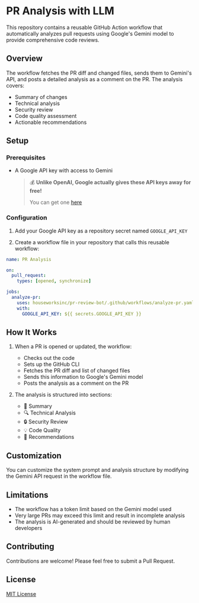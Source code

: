 # PR Analysis with LLM

This repository contains a reusable GitHub Action workflow that automatically analyzes pull requests using Google's Gemini model to provide comprehensive code reviews.

## Overview

The workflow fetches the PR diff and changed files, sends them to Gemini's API, and posts a detailed analysis as a comment on the PR. The analysis covers:

- Summary of changes
- Technical analysis
- Security review
- Code quality assessment
- Actionable recommendations

## Setup

### Prerequisites

- A Google API key with access to Gemini 
  > 💰 **Unlike OpenAI, Google actually gives these API keys away for free!** 
  > 
  > You can get one [here](https://aistudio.google.com/apikey)

### Configuration

1. Add your Google API key as a repository secret named `GOOGLE_API_KEY`

2. Create a workflow file in your repository that calls this reusable workflow:

```yaml
name: PR Analysis

on:
  pull_request:
    types: [opened, synchronize]

jobs:
  analyze-pr:
    uses: houseworksinc/pr-review-bot/.github/workflows/analyze-pr.yaml
    with:
      GOOGLE_API_KEY: ${{ secrets.GOOGLE_API_KEY }}
```


## How It Works

1. When a PR is opened or updated, the workflow:
   - Checks out the code
   - Sets up the GitHub CLI
   - Fetches the PR diff and list of changed files
   - Sends this information to Google's Gemini model
   - Posts the analysis as a comment on the PR

2. The analysis is structured into sections:
   - 📝 Summary
   - 🔍 Technical Analysis
   - 🔒 Security Review
   - 💡 Code Quality
   - 🎯 Recommendations

## Customization

You can customize the system prompt and analysis structure by modifying the Gemini API request in the workflow file.

## Limitations

- The workflow has a token limit based on the Gemini model used
- Very large PRs may exceed this limit and result in incomplete analysis
- The analysis is AI-generated and should be reviewed by human developers

## Contributing

Contributions are welcome! Please feel free to submit a Pull Request.

## License

[MIT License](LICENSE)
